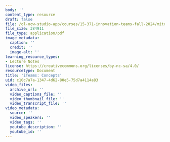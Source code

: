 ```yaml
---
body: ''
content_type: resource
draft: false
file: /ol-ocw-studio-app/courses/15-371-innovation-teams-fall-2024/mitocw_15371_concepts.pdf
file_size: 384911
file_type: application/pdf
image_metadata:
  caption: ''
  credit: ''
  image-alt: ''
learning_resource_types:
- Lecture Notes
license: https://creativecommons.org/licenses/by-nc-sa/4.0/
resourcetype: Document
title: 'iTeams: Concepts'
uid: c10c7a7a-1347-4d62-80e5-75d7a4114a83
video_files:
  archive_url: ''
  video_captions_file: ''
  video_thumbnail_file: ''
  video_transcript_file: ''
video_metadata:
  source: ''
  video_speakers: ''
  video_tags: ''
  youtube_description: ''
  youtube_id: ''
---
```

